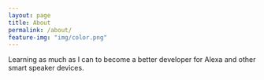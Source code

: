 ```yaml
---
layout: page
title: About
permalink: /about/
feature-img: "img/color.png"
---
```


Learning as much as I can to become a better developer for Alexa and other smart speaker devices.



